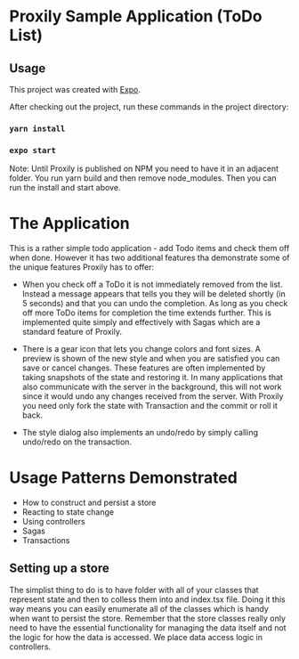 # Proxily Sample Application (ToDo List)

## Usage
This project was created with [Expo](https://expo.dev/).

After checking out the project, run these commands in the project directory:

### `yarn install`
### `expo start`

Note: Until Proxily is published on NPM you need to have it in an adjacent folder.  You run yarn build and then remove node_modules.  Then you can run the install and start above.

# The Application
This is a rather simple todo application - add Todo items and check them off when done.  However it has two additional features tha demonstrate some of the unique features Proxily has to offer:

* When you check off a ToDo it is not immediately removed from the list.  Instead a message appears that tells you they will be deleted shortly (in 5 seconds) and that you can undo the completion.  As long as you check off more ToDo items for completion the time extends further.  This is implemented quite simply and effectively with Sagas which are a standard feature of Proxily.

* There is a gear icon that lets you change colors and font sizes.  A preview is shown of the new style and when you are satisfied you can save or cancel changes.  These features are often implemented by taking snapshots of the state and restoring it.  In many applications that also communicate with the server in the background, this will not work since it would undo any changes received from the server.  With Proxily you need only fork the state with Transaction and the commit or roll it back.

* The style dialog also implements an undo/redo by simply calling undo/redo on the transaction.

# Usage Patterns Demonstrated

* How to construct and persist a store
* Reacting to state change
* Using controllers
* Sagas
* Transactions

## Setting up a store
The simplist thing to do is to have folder with all of your classes that represent state and then to colless them into and index.tsx file.  Doing it this way means you can easily enumerate all of the classes which is handy when want to persist the store.  Remember that the store classes really only need to have the essential functionality for managing the data itself and not the logic for how the data is accessed.  We place data access logic in controllers.
